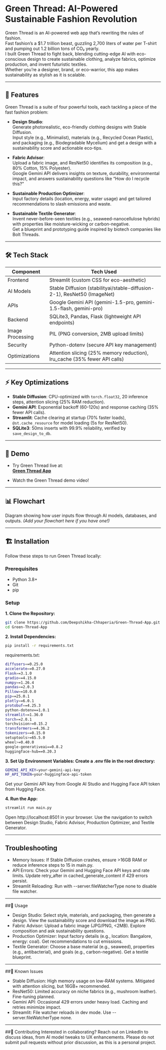 
# Green Thread: AI-Powered Sustainable Fashion Revolution

Green Thread is an AI-powered web app that’s rewriting the rules of fashion.  
Fast fashion’s a $1.7 trillion beast, guzzling 2,700 liters of water per T-shirt and pumping out 1.2 billion tons of CO₂ yearly.  
I built Green Thread to fight back, blending cutting-edge AI with eco-conscious design to create sustainable clothing, analyze fabrics, optimize production, and invent futuristic textiles.  
Whether you’re a designer, brand, or eco-warrior, this app makes sustainability as stylish as it is scalable.

---

## 🚀 Features

Green Thread is a suite of four powerful tools, each tackling a piece of the fast fashion problem:

- **Design Studio**:  
  Generate photorealistic, eco-friendly clothing designs with Stable Diffusion.  
  Input style (e.g., Minimalist), materials (e.g., Recycled Ocean Plastic), and packaging (e.g., Biodegradable Mycelium) and get a design with a sustainability score and actionable eco-tips.

- **Fabric Advisor**:  
  Upload a fabric image, and ResNet50 identifies its composition (e.g., 80% Cotton, 15% Polyester).  
  Google Gemini API delivers insights on texture, durability, environmental impact, and answers sustainability questions like “How do I recycle this?”

- **Sustainable Production Optimizer**:  
  Input factory details (location, energy, water usage) and get tailored recommendations to slash emissions and waste.

- **Sustainable Textile Generator**:  
  Invent never-before-seen textiles (e.g., seaweed-nanocellulose hybrids) with properties like moisture-wicking or carbon-negative.  
  Get a blueprint and prototyping guide inspired by biotech companies like Bolt Threads.

---

## 🛠 Tech Stack

| Component          | Tech Used |
| ------------------ | --------- |
| Frontend           | Streamlit (custom CSS for eco-aesthetic) |
| AI Models          | Stable Diffusion (stabilityai/stable-diffusion-2-1), ResNet50 (ImageNet) |
| APIs               | Google Gemini API (gemini-1.5-pro, gemini-1.5-flash, gemini-pro) |
| Backend            | SQLite3, Pandas, Flask (lightweight API endpoints) |
| Image Processing   | PIL (PNG conversion, 2MB upload limits) |
| Security           | Python-dotenv (secure API key management) |
| Optimizations      | Attention slicing (25% memory reduction), lru_cache (35% fewer API calls) |

---

## ⚡ Key Optimizations

- **Stable Diffusion**: CPU-optimized with `torch.float32`, 20 inference steps, attention slicing (25% RAM reduction).
- **Gemini API**: Exponential backoff (60-120s) and response caching (35% fewer API calls).
- **Streamlit**: Cache clearing at startup (70% faster loads), `@st.cache_resource` for model loading (5s for ResNet50).
- **SQLite3**: 50ms inserts with 99.9% reliability, verified by `save_design_to_db`.

---

## 🎥 Demo

- Try Green Thread live at:  
  **[Green Thread App](https://green-thread-app.streamlit.app/)**

- Watch the Green Thread demo video!

---

## 📊 Flowchart

Diagram showing how user inputs flow through AI models, databases, and outputs. *(Add your flowchart here if you have one!)*

---

## 🏗 Installation

Follow these steps to run Green Thread locally:

### Prerequisites

- Python 3.8+
- Git
- pip

### Setup

**1. Clone the Repository:**

```bash
git clone https://github.com/Deepshikha-Chhaperia/Green-Thread-App.git
cd Green-Thread-App
```

**2. Install Dependencies:**
```bash
pip install -r requirements.txt
```

requirements.txt:
```bash
diffusers==0.25.0
accelerate==0.27.0
Flask==3.1.0
gradio==4.15.0
numpy==1.26.4
pandas==2.0.3
Pillow==10.0.0
pip==25.0.1
plotly==6.0.1
protobuf==4.25.3
python-dotenv==1.0.1
streamlit==1.36.0
torch==2.0.1
torchvision>=0.15.2
transformers==4.36.2
tokenizers==0.15.0
setuptools>=65.5.0
wheel>=0.40.0
google-generativeai==0.8.2
huggingface-hub==0.20.3
```

**3. Set Up Environment Variables: Create a .env file in the root directory:**
```bash
GEMINI_API_KEY=your-gemini-api-key
HF_API_TOKEN=your-huggingface-api-token
```
Get your Gemini API key from Google AI Studio and Hugging Face API token from Hugging Face.

**4. Run the App:**
```bash
streamlit run main.py
```
Open http://localhost:8501 in your browser. Use the navigation to switch between Design Studio, Fabric Advisor, Production Optimizer, and Textile Generator.

---
## Troubleshooting
- Memory Issues: If Stable Diffusion crashes, ensure >16GB RAM or reduce inference steps to 15 in main.py.
- API Errors: Check your Gemini and Hugging Face API keys and rate limits. Update retry_after in cached_generate_content if 429 errors persist.
- Streamlit Reloading: Run with --server.fileWatcherType none to disable file watcher.

---
##🔧 Usage
- Design Studio: Select style, materials, and packaging, then generate a design. View the sustainability score and download the image as PNG.
- Fabric Advisor: Upload a fabric image (JPG/PNG, <2MB). Explore composition and ask sustainability questions.
- Production Optimizer: Input factory details (e.g., location: Bangalore, energy: coal). Get recommendations to cut emissions.
- Textile Generator: Choose a base material (e.g., seaweed), properties (e.g., antibacterial), and goals (e.g., carbon-negative). Get a textile blueprint.

---
##🐛 Known Issues
- Stable Diffusion: High memory usage on low-RAM systems. Mitigated with attention slicing, but 16GB+ recommended.
- ResNet50: Limited accuracy on niche fabrics (e.g., mushroom leather). Fine-tuning planned.
- Gemini API: Occasional 429 errors under heavy load. Caching and retries minimize impact.
- Streamlit: File watcher reloads in dev mode. Use --server.fileWatcherType none.

---
##📝 Contributing
Interested in collaborating? Reach out on LinkedIn to discuss ideas, from AI model tweaks to UX enhancements. Please do not submit pull requests without prior discussion, as this is a personal project.
